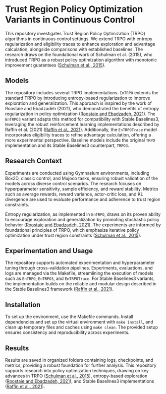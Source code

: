# Trust Region Policy Optimization Variants in Continuous Control

This repository investigates Trust Region Policy Optimization (TRPO) algorithms in continuous control settings. We extend TRPO with entropy regularization and eligibility traces to enhance exploration and advantage calculation, alongside comparisons with established baselines. The research draws on the foundational work of Schulman et al. (2015), who introduced TRPO as a robust policy optimization algorithm with monotonic improvement guarantees ([Schulman et al., 2015](https://doi.org/10.48550/arXiv.1502.05477)).

## Models

The repository includes several TRPO implementations. `EnTRPO` extends the standard TRPO by introducing entropy-based regularization to improve exploration and generalization. This approach is inspired by the work of Roostaie and Ebadzadeh (2021), who demonstrated the benefits of entropy regularization in policy optimization ([Roostaie and Ebadzadeh, 2021](https://doi.org/10.48550/arXiv.2110.13373)). The `EnTRPO3` variant adapts this method for compatibility with Stable Baselines3, leveraging the robust reinforcement learning implementations described by Raffin et al. (2021) ([Raffin et al., 2021](http://jmlr.org/papers/v22/20-1364.html)). Additionally, the `EnTRPOTrace` model incorporates eligibility traces to refine advantage calculation, offering a more experimental perspective. Baseline models include the original `TRPO` implementation and its Stable Baselines3 counterpart, `TRPO3`.

## Research Context

Experiments are conducted using Gymnasium environments, including Box2D, classic control, and Mujoco tasks, ensuring robust validation of the models across diverse control scenarios. The research focuses on hyperparameter sensitivity, sample efficiency, and reward stability. Metrics such as average rewards, reward variance, actor-critic loss, and KL divergence are used to evaluate performance and adherence to trust region constraints.

Entropy regularization, as implemented in `EnTRPO`, draws on its proven ability to encourage exploration and generalization by promoting stochastic policy behavior ([Roostaie and Ebadzadeh, 2021](https://doi.org/10.48550/arXiv.2110.13373)). The experiments are informed by foundational principles of TRPO, which emphasize iterative policy optimization under trust region constraints ([Schulman et al., 2015](https://doi.org/10.48550/arXiv.1502.05477)).

## Experimentation and Usage

The repository supports automated experimentation and hyperparameter tuning through cross-validation pipelines. Experiments, evaluations, and logs are managed via the Makefile, streamlining the execution of models such as `EnTRPO`, `EnTRPO3`, and `EnTRPOTrace`. For Stable Baselines3 variants, the implementation builds on the reliable and modular design described in the Stable Baselines3 framework ([Raffin et al., 2021](http://jmlr.org/papers/v22/20-1364.html)).

## Installation

To set up the environment, use the Makefile commands. Install dependencies and set up the virtual environment with `make install`, and clean up temporary files and caches using `make clean`. The provided setup ensures consistency and reproducibility across experiments.

## Results

Results are saved in organized folders containing logs, checkpoints, and metrics, providing a robust foundation for further analysis. This repository supports research into policy optimization techniques, drawing on key advances in TRPO ([Schulman et al., 2015](https://doi.org/10.48550/arXiv.1502.05477)), entropy-based exploration ([Roostaie and Ebadzadeh, 2021](https://doi.org/10.48550/arXiv.2110.13373)), and Stable Baselines3 implementations ([Raffin et al., 2021](http://jmlr.org/papers/v22/20-1364.html)).
